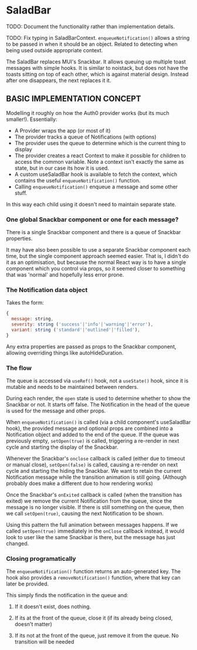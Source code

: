 # SaladBar

TODO: Document the functionality rather than implementation details.

TODO: Fix typing in SaladBarContext. `enqueueNotification()` allows a string to
be passed in when it should be an object. Related to detecting when being used
outside appropriate context.

The SaladBar replaces MUI's Snackbar. It allows queuing up multiple toast
messages with simple hooks. It is similar to noistack, but does not have the
toasts sitting on top of each other, which is against material design. Instead
after one disappears, the next replaces it it.

## BASIC IMPLEMENTATION CONCEPT

Modelling it roughly on how the Auth0 provider works (but its much smaller!).
Essentially:

-   A Provider wraps the app (or most of it)
-   The provider tracks a queue of Notifications (with options)
-   The provider uses the queue to determine which is the current thing to display
-   The provider creates a react Context to make it possible for children to
  access the common variable. Note a context isn't exactly the same as state,
  but in our case its how it is used.
-   A custom useSaladBar hook is available to fetch the context, which
  contains the useful `enqueueNotification()` function.
-   Calling `enqueueNotification()` enqueue a message and some other stuff.

In this way each child using it doesn't need to maintain separate state.

### One global Snackbar component or one for each message?

There is a single Snackbar component and there is a queue of Snackbar
properties.

It may have also been possible to use a separate Snackbar component each time,
but the single component approach seemed easier. That is, I didn't do it as an
optimisation, but because the normal React way is to have a single component
which you control via props, so it seemed closer to something that was 'normal'
and hopefully less error prone.

### The Notification data object

Takes the form:

```js
{
  message: string,
  severity: string ('success'|'info'|'warning'|'error'),
  variant: string ('standard'|'outlined'|'filled'),
}
```

Any extra properties are passed as props to the Snackbar component, allowing
overriding things like autoHideDuration.

### The flow

The queue is accessed via `useRef()` hook, not a `useState()` hook, since it
is mutable and needs to be maintained between renders.

During each render, the `open` state is used to determine whether to show the
Snackbar or not. It starts off false. The Notification in the head of the queue
is used for the message and other props.

When `enqueueNotification()` is called (via a child component's useSaladBar
hook), the provided message and optional props are combined into a Notification
object and added to the end of the queue. If the queue was previously empty,
`setOpen(true)` is called, triggering a re-render in next cycle and starting the
display of the Snackbar.

Whenever the Snackbar's `onclose` callback is called (either due to timeout or
manual close), `setOpen(false)` is called, causing a re-render on next cycle and
starting the hiding the Snackbar. We want to retain the current Notification
message while the transition animation is still going. (Although probably does
make a different due to how rendering works)

Once the Snackbar's `onExited` callback is called (when the transition has
exited) we remove the current Notification from the queue, since the message is
no longer visible. If there is still something on the queue, then we call
`setOpen(true)`, causing the next Notification to be shown.

Using this pattern the full animation between messages happens. If we called
`setOpen(true)` immediately in the `onClose` callback instead, it would look to
user like the same Snackbar is there, but the message has just changed.

### Closing programatically

The `enqueueNotification()` function returns an auto-generated key. The hook
also provides a `removeNotification()` function, where that key can later be
provided.

This simply finds the notification in the queue and:

1. If it doesn't exist, does nothing.

2. If its at the front of the queue, close it (if its already being closed,
   doesn't matter)

3. If its not at the front of the queue, just remove it from the queue. No
   transition will be needed
